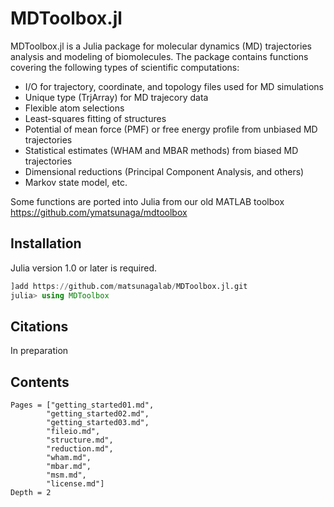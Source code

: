 # MDToolbox.jl

MDToolbox.jl is a Julia package for molecular dynamics (MD) trajectories analysis and modeling of biomolecules. The package contains functions covering the following types of scientific computations:

- I/O for trajectory, coordinate, and topology files used for MD simulations
- Unique type (TrjArray) for MD trajecory data
- Flexible atom selections
- Least-squares fitting of structures
- Potential of mean force (PMF) or free energy profile from unbiased MD trajectories
- Statistical estimates (WHAM and MBAR methods) from biased MD trajectories
- Dimensional reductions (Principal Component Analysis, and others)
- Markov state model, etc. 

Some functions are ported into Julia from our old MATLAB toolbox https://github.com/ymatsunaga/mdtoolbox

## Installation

Julia version 1.0 or later is required.

```julia
]add https://github.com/matsunagalab/MDToolbox.jl.git
julia> using MDToolbox
```

## Citations

In preparation

## Contents

```@contents
Pages = ["getting_started01.md", 
        "getting_started02.md", 
        "getting_started03.md", 
        "fileio.md", 
        "structure.md", 
        "reduction.md", 
        "wham.md", 
        "mbar.md", 
        "msm.md", 
        "license.md"]
Depth = 2
```


